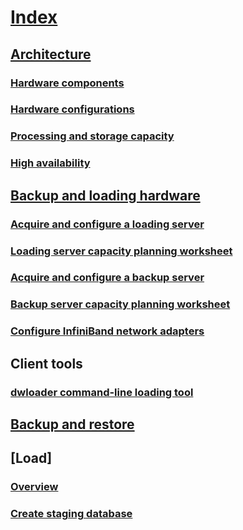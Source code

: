 # [Index](index.md)
## [Architecture](architecture-overview.md)
### [Hardware components](hardware-components.md)
### [Hardware configurations](hardware-configurations.md)
### [Processing and storage capacity](processing-and-storage-capacity-planning.md)
### [High availability](high-availability.md)
## [Backup and loading hardware](backup-and-loading-hardware.md)
### [Acquire and configure a loading server](acquire-and-configure-loading-server.md)
### [Loading server capacity planning worksheet](loading-server-capacity-planning-worksheet.md)
### [Acquire and configure a backup server](acquire-and-configure-backup-server.md)
### [Backup server capacity planning worksheet](backup-server-capacity-planning-worksheet.md)
### [Configure InfiniBand network adapters](configure-infiniband-network-adapters.md)
## Client tools
### [dwloader command-line loading tool](dwloader.exe)
## [Backup and restore](backup-and-restore-overview.md)
## [Load]
### [Overview](load-overview.md)
### [Create staging database](staging-database.md)
 
